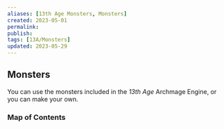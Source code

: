 ```yaml
---
aliases: [13th Age Monsters, Monsters]
created: 2023-05-01
permalink: 
publish: 
tags: [13A/Monsters]
updated: 2023-05-29
---
```


## Monsters

You can use the monsters included in the *13th* *Age* Archmage Engine, or you can make your own.

### Map of Contents